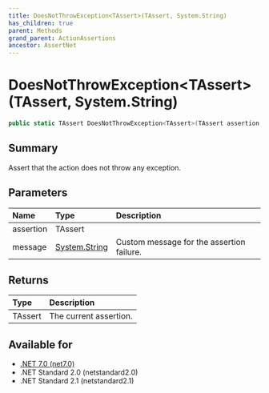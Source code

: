```yaml
---
title: DoesNotThrowException<TAssert>(TAssert, System.String)
has_children: true
parent: Methods
grand_parent: ActionAssertions
ancestor: AssertNet
---
```

# DoesNotThrowException&lt;TAssert&gt;(TAssert, System.String)

```csharp
public static TAssert DoesNotThrowException<TAssert>(TAssert assertion, System.String message);
```

## Summary
Assert that the action does not throw any exception.

## Parameters
| Name      | Type                                                                        | Description                               |
|:----------|:----------------------------------------------------------------------------|:------------------------------------------|
| assertion | TAssert                                                                     |                                           |
| message   | [System.String](https://learn.microsoft.com/en-us/dotnet/api/system.string) | Custom message for the assertion failure. |


## Returns
| Type    | Description            |
|:--------|:-----------------------|
| TAssert | The current assertion. |

## Available for
- [.NET 7.0 (net7.0)](https://versionsof.net/core/7.0/)
- .NET Standard 2.0 (netstandard2.0)
- .NET Standard 2.1 (netstandard2.1)
